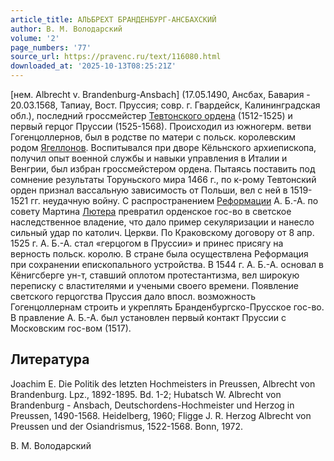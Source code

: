 ```yaml
---
article_title: АЛЬБРЕХТ БРАНДЕНБУРГ-АНСБАХСКИЙ
author: В. М. Володарский
volume: '2'
page_numbers: '77'
source_url: https://pravenc.ru/text/116080.html
downloaded_at: '2025-10-13T08:25:21Z'
---
```


[нем. Albrecht v. Brandenburg-Ansbach] (17.05.1490, Ансбах, Бавария - 20.03.1568, Тапиау, Вост. Пруссия; совр. г. Гвардейск, Калининградская обл.), последний гроссмейстер [Тевтонского ордена](<https://pravenc.ru/text/Тевтонского ордена.html>) (1512-1525) и первый герцог Пруссии (1525-1568). Происходил из южногерм. ветви Гогенцоллернов, был в родстве по матери с польск. королевским родом [Ягеллонов](https://pravenc.ru/text/Ягеллонов.html). Воспитывался при дворе Кёльнского архиепископа, получил опыт военной службы и навыки управления в Италии и Венгрии, был избран гроссмейстером ордена. Пытаясь поставить под сомнение результаты Торуньского мира 1466 г., по к-рому Тевтонский орден признал вассальную зависимость от Польши, вел с ней в 1519-1521 гг. неудачную войну. С распространением [Реформации](https://pravenc.ru/text/Реформация.html) А. Б.-А. по совету Мартина [Лютера](https://pravenc.ru/text/Лютер.html) превратил орденское гос-во в светское наследственное владение, что дало пример секуляризации и нанесло сильный удар по католич. Церкви. По Краковскому договору от 8 апр. 1525 г. А. Б.-А. стал «герцогом в Пруссии» и принес присягу на верность польск. королю. В стране была осуществлена Реформация при сохранении епископального устройства. В 1544 г. А. Б.-А. основал в Кёнигсберге ун-т, ставший оплотом протестантизма, вел широкую переписку с властителями и учеными своего времени. Появление светского герцогства Пруссия дало впосл. возможность Гогенцоллернам строить и укреплять Бранденбургско-Прусское гос-во. В правление А. Б.-А. был установлен первый контакт Пруссии с Московским гос-вом (1517).

## Литература

Joachim E. Die Politik des letzten Hochmeisters in Preussen, Albrecht von Brandenburg. Lpz., 1892-1895. Bd. 1-2; Hubatsch W. Albrecht von Brandenburg - Ansbach, Deutschordens-Hochmeister und Herzog in Preussen, 1490-1568. Heidelberg, 1960; Fligge J. R. Herzog Albrecht von Preussen und der Osiandrismus, 1522-1568. Bonn, 1972.

В. М. Володарский
